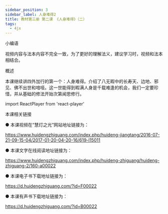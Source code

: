 ```yaml
---
sidebar_position: 3
sidebar_label: 人身难得2
title: 教材第三册 第二课 《人身难得》（二）
tags:
  - 4jx
---
```

 小编语 

视频内容与法本内容不完全一致，为了更好的理解法义，建议学习时，视频和法本相结合。

概述


本课继续讲四外加行的第一个：人身难得。介绍了八无暇中的长寿天、边地、邪见、佛不出世和喑哑。这一世能得到暇满人身是千载难逢的机会，我们一定要珍惜，并从基础的修法开始次第闻思修行。



import ReactPlayer from 'react-player'

<ReactPlayer id='hdvplayer' light='/img/lamp-hope.png'  controls url='https://s3.ap-northeast-1.wasabisys.com/hdcx/jmy/%e6%85%a7%e7%81%af%e7%a6%85%e4%bf%ae%e8%af%be/%e6%85%a7%e7%81%af%e7%a6%85%e4%bf%ae%e8%af%be%e7%ac%ac%e4%b8%89%e5%86%8c/02-2%20%e6%85%a7%e7%81%af%e7%a6%85%e4%bf%ae%e8%af%be3%20%e4%ba%ba%e8%ba%ab%e9%9a%be%e5%be%972.mp4' />





 本课相关链接 

●  本课视频在“慧灯之光”网站地址链接为：

https://www.huidengzhiguang.com/index.php/huideng-jiangtang/2016-07-21-09-15-04/2017-01-20-04-20-16/619-l15011



●  本课文字在线阅读地址链接为：

https://www.huidengzhiguang.com/index.php/huideng-zhiguang/huideng-zhiguang-2/160-a00022



●  本课电子书下载地址链接为：

https://d.huidengzhiguang.com/?id=F00022



●  本课有声书下载地址链接为：

https://d.huidengzhiguang.com/?id=B00022